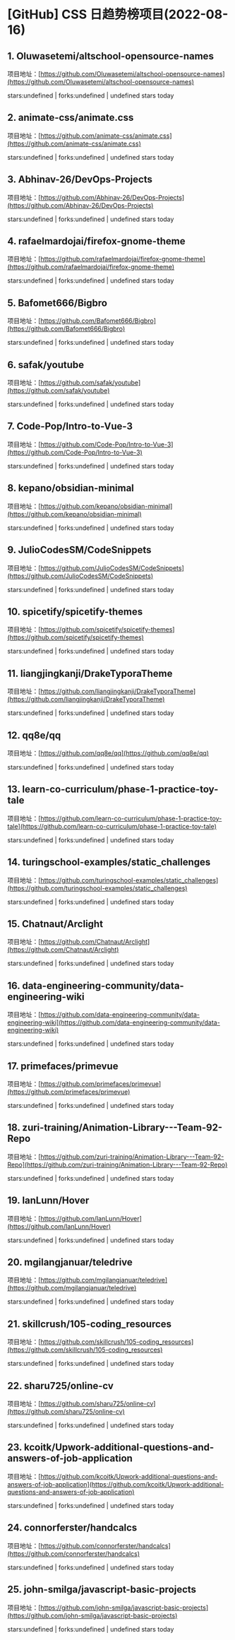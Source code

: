 # [GitHub] CSS 日趋势榜项目(2022-08-16)

## 1. Oluwasetemi/altschool-opensource-names 

项目地址：[https://github.com/Oluwasetemi/altschool-opensource-names](https://github.com/Oluwasetemi/altschool-opensource-names)

stars:undefined | forks:undefined | undefined stars today 



## 2. animate-css/animate.css 

项目地址：[https://github.com/animate-css/animate.css](https://github.com/animate-css/animate.css)

stars:undefined | forks:undefined | undefined stars today 



## 3. Abhinav-26/DevOps-Projects 

项目地址：[https://github.com/Abhinav-26/DevOps-Projects](https://github.com/Abhinav-26/DevOps-Projects)

stars:undefined | forks:undefined | undefined stars today 



## 4. rafaelmardojai/firefox-gnome-theme 

项目地址：[https://github.com/rafaelmardojai/firefox-gnome-theme](https://github.com/rafaelmardojai/firefox-gnome-theme)

stars:undefined | forks:undefined | undefined stars today 



## 5. Bafomet666/Bigbro 

项目地址：[https://github.com/Bafomet666/Bigbro](https://github.com/Bafomet666/Bigbro)

stars:undefined | forks:undefined | undefined stars today 



## 6. safak/youtube 

项目地址：[https://github.com/safak/youtube](https://github.com/safak/youtube)

stars:undefined | forks:undefined | undefined stars today 



## 7. Code-Pop/Intro-to-Vue-3 

项目地址：[https://github.com/Code-Pop/Intro-to-Vue-3](https://github.com/Code-Pop/Intro-to-Vue-3)

stars:undefined | forks:undefined | undefined stars today 



## 8. kepano/obsidian-minimal 

项目地址：[https://github.com/kepano/obsidian-minimal](https://github.com/kepano/obsidian-minimal)

stars:undefined | forks:undefined | undefined stars today 



## 9. JulioCodesSM/CodeSnippets 

项目地址：[https://github.com/JulioCodesSM/CodeSnippets](https://github.com/JulioCodesSM/CodeSnippets)

stars:undefined | forks:undefined | undefined stars today 



## 10. spicetify/spicetify-themes 

项目地址：[https://github.com/spicetify/spicetify-themes](https://github.com/spicetify/spicetify-themes)

stars:undefined | forks:undefined | undefined stars today 



## 11. liangjingkanji/DrakeTyporaTheme 

项目地址：[https://github.com/liangjingkanji/DrakeTyporaTheme](https://github.com/liangjingkanji/DrakeTyporaTheme)

stars:undefined | forks:undefined | undefined stars today 



## 12. qq8e/qq 

项目地址：[https://github.com/qq8e/qq](https://github.com/qq8e/qq)

stars:undefined | forks:undefined | undefined stars today 



## 13. learn-co-curriculum/phase-1-practice-toy-tale 

项目地址：[https://github.com/learn-co-curriculum/phase-1-practice-toy-tale](https://github.com/learn-co-curriculum/phase-1-practice-toy-tale)

stars:undefined | forks:undefined | undefined stars today 



## 14. turingschool-examples/static_challenges 

项目地址：[https://github.com/turingschool-examples/static_challenges](https://github.com/turingschool-examples/static_challenges)

stars:undefined | forks:undefined | undefined stars today 



## 15. Chatnaut/Arclight 

项目地址：[https://github.com/Chatnaut/Arclight](https://github.com/Chatnaut/Arclight)

stars:undefined | forks:undefined | undefined stars today 



## 16. data-engineering-community/data-engineering-wiki 

项目地址：[https://github.com/data-engineering-community/data-engineering-wiki](https://github.com/data-engineering-community/data-engineering-wiki)

stars:undefined | forks:undefined | undefined stars today 



## 17. primefaces/primevue 

项目地址：[https://github.com/primefaces/primevue](https://github.com/primefaces/primevue)

stars:undefined | forks:undefined | undefined stars today 



## 18. zuri-training/Animation-Library---Team-92-Repo 

项目地址：[https://github.com/zuri-training/Animation-Library---Team-92-Repo](https://github.com/zuri-training/Animation-Library---Team-92-Repo)

stars:undefined | forks:undefined | undefined stars today 



## 19. IanLunn/Hover 

项目地址：[https://github.com/IanLunn/Hover](https://github.com/IanLunn/Hover)

stars:undefined | forks:undefined | undefined stars today 



## 20. mgilangjanuar/teledrive 

项目地址：[https://github.com/mgilangjanuar/teledrive](https://github.com/mgilangjanuar/teledrive)

stars:undefined | forks:undefined | undefined stars today 



## 21. skillcrush/105-coding_resources 

项目地址：[https://github.com/skillcrush/105-coding_resources](https://github.com/skillcrush/105-coding_resources)

stars:undefined | forks:undefined | undefined stars today 



## 22. sharu725/online-cv 

项目地址：[https://github.com/sharu725/online-cv](https://github.com/sharu725/online-cv)

stars:undefined | forks:undefined | undefined stars today 



## 23. kcoitk/Upwork-additional-questions-and-answers-of-job-application 

项目地址：[https://github.com/kcoitk/Upwork-additional-questions-and-answers-of-job-application](https://github.com/kcoitk/Upwork-additional-questions-and-answers-of-job-application)

stars:undefined | forks:undefined | undefined stars today 



## 24. connorferster/handcalcs 

项目地址：[https://github.com/connorferster/handcalcs](https://github.com/connorferster/handcalcs)

stars:undefined | forks:undefined | undefined stars today 



## 25. john-smilga/javascript-basic-projects 

项目地址：[https://github.com/john-smilga/javascript-basic-projects](https://github.com/john-smilga/javascript-basic-projects)

stars:undefined | forks:undefined | undefined stars today 




